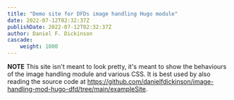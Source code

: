 ```yaml
---
title: "Demo site for DFDs image handling Hugo module"
date: 2022-07-12T02:32:37Z
publishDate: 2022-07-12T02:32:37Z
author: Daniel F. Dickinson
cascade:
    weight: 1000
---
```


**NOTE** This site isn't meant to look pretty, it's meant to show the behaviours
of the image handling module and various CSS. It is best used by also reading the
source code at <https://github.com/danielfdickinson/image-handling-mod-hugo-dfd/tree/main/exampleSite>.
